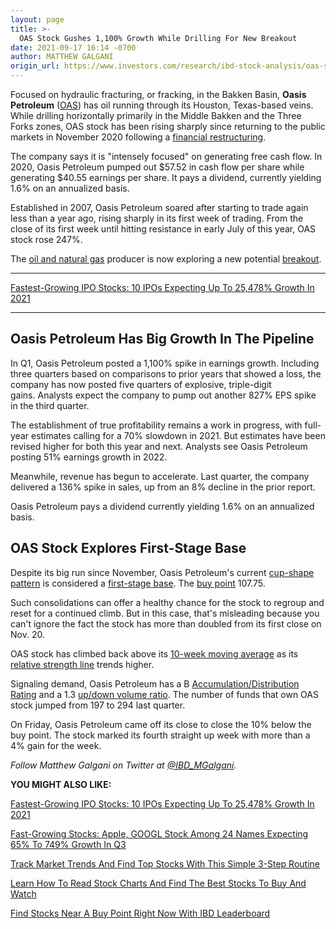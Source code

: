 ```yaml
---
layout: page
title: >-
  OAS Stock Gushes 1,100% Growth While Drilling For New Breakout
date: 2021-09-17 16:14 -0700
author: MATTHEW GALGANI
origin_url: https://www.investors.com/research/ibd-stock-analysis/oas-stock-drills-for-new-buy-point-after-2020-ipo-oasis-petroleum-gushes-huge-growth/
---
```





Focused on hydraulic fracturing, or fracking, in the Bakken Basin, **Oasis Petroleum** ([OAS](https://research.investors.com/quote.aspx?symbol=OAS)) has oil running through its Houston, Texas-based veins. While drilling horizontally primarily in the Middle Bakken and the Three Forks zones, OAS stock has been rising sharply since returning to the public markets in November 2020 following a [financial restructuring](https://www.prnewswire.com/news-releases/oasis-petroleum-successfully-completes-financial-restructuring-301177693.html).




The company says it is "intensely focused" on generating free cash flow. In 2020, Oasis Petroleum pumped out $57.52 in cash flow per share while generating $40.55 earnings per share. It pays a dividend, currently yielding 1.6% on an annualized basis.


Established in 2007, Oasis Petroleum soared after starting to trade again less than a year ago, rising sharply in its first week of trading. From the close of its first week until hitting resistance in early July of this year, OAS stock rose 247%.


The [oil and natural gas](https://www.investors.com/news/oil-gas-stocks-industry-news-oil-prices-opec-exxon-haliburton-schlumberger-chevron-continental-resources/) producer is now exploring a new potential [breakout](https://www.investors.com/how-to-invest/investors-corner/what-is-stock-breakout/).




---


[Fastest-Growing IPO Stocks: 10 IPOs Expecting Up To 25,478% Growth In 2021](https://www.investors.com/research/best-ipo-stocks-to-buy-watch-2021/)




---


Oasis Petroleum Has Big Growth In The Pipeline
----------------------------------------------


In Q1, Oasis Petroleum posted a 1,100% spike in earnings growth. Including three quarters based on comparisons to prior years that showed a loss, the company has now posted five quarters of explosive, triple-digit gains. Analysts expect the company to pump out another 827% EPS spike in the third quarter.


The establishment of true profitability remains a work in progress, with full-year estimates calling for a 70% slowdown in 2021. But estimates have been revised higher for both this year and next. Analysts see Oasis Petroleum posting 51% earnings growth in 2022.


Meanwhile, revenue has begun to accelerate. Last quarter, the company delivered a 136% spike in sales, up from an 8% decline in the prior report.


Oasis Petroleum pays a dividend currently yielding 1.6% on an annualized basis.


OAS Stock Explores First-Stage Base
-----------------------------------


Despite its big run since November, Oasis Petroleum's current [cup-shape pattern](https://www.investors.com/how-to-invest/chart-reading-for-beginners-chart-patterns-cup-with-handle-double-bottom-flat-base/) is considered a [first-stage base](https://www.investors.com/how-to-invest/investors-corner/counting-bases-is-a-crucial-skill-in-playing-long-winning-stock-rallys/). The [buy point](https://www.investors.com/how-to-invest/investors-corner/chart-reading-basics-how-a-buy-point-marks-a-time-of-opportunity/) 107.75.


Such consolidations can offer a healthy chance for the stock to regroup and reset for a continued climb. But in this case, that's misleading because you can't ignore the fact the stock has more than doubled from its first close on Nov. 20.


OAS stock has climbed back above its [10-week moving average](https://www.investors.com/how-to-invest/how-to-read-stock-charts-market-trends-moving-averages-nvidia-netflix-amazon/) as its [relative strength line](https://www.investors.com/how-to-invest/investors-corner/growth-stocks-breakout-specialty-tool-relative-strength-line/) trends higher.


Signaling demand, Oasis Petroleum has a B [Accumulation/Distribution Rating](https://www.investors.com/how-to-invest/investors-corner/why-the-accumulationdistribution-rating-is-one-key-to-finding-great-stocks/) and a 1.3 [up/down volume ratio](https://www.investors.com/how-to-invest/investors-corner/up-down-volume-ratio-gauges-demand/). The number of funds that own OAS stock jumped from 197 to 294 last quarter.


On Friday, Oasis Petroleum came off its close to close the 10% below the buy point. The stock marked its fourth straight up week with more than a 4% gain for the week.



*Follow Matthew Galgani on Twitter at [@IBD\_MGalgani](https://twitter.com/ibd_mgalgani).*


**YOU MIGHT ALSO LIKE:**


[Fastest-Growing IPO Stocks: 10 IPOs Expecting Up To 25,478% Growth In 2021](https://www.investors.com/research/best-ipo-stocks-to-buy-watch-2021/)


[Fast-Growing Stocks: Apple, GOOGL Stock Among 24 Names Expecting 65% To 749% Growth In Q3](https://www.investors.com/research/fast-growing-stocks-q3-earnings-estimates/)


[Track Market Trends And Find Top Stocks With This Simple 3-Step Routine](https://www.investors.com/research/how-to-invest-in-the-stock-market-start-with-a-simple-routine/)


[Learn How To Read Stock Charts And Find The Best Stocks To Buy And Watch](https://www.investors.com/how-to-invest/stock-chart-reading-for-beginners/)


[Find Stocks Near A Buy Point Right Now With IBD Leaderboard](https://www.investors.com/product/leaderboard/?artProdLink=Leaderboard)


 





